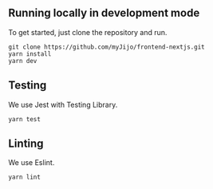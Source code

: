 ## Running locally in development mode

To get started, just clone the repository and run.

```
git clone https://github.com/myJijo/frontend-nextjs.git
yarn install
yarn dev
```

## Testing

We use Jest with Testing Library.

```
yarn test
```

## Linting

We use Eslint.

```
yarn lint
```
